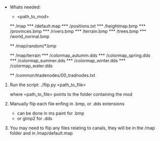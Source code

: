 * Whats needed:
    * <path_to_mod>

    ** /map
    *** /default.map
    *** /positions.txt
    *** /heightmap.bmp
    *** /provinces.bmp
    *** /rivers.bmp
    *** /terrain.bmp
    *** /trees.bmp
    *** /world_normal.bmp
    
    ** /map/random/*.bmp
    
    ** /map/terrain
    *** /colormap_autumm.dds
    *** /colormap_spring.dds
    *** /colormap_summer.dds
    *** /colormap_winter.dds
    *** /colormap_water.dds

    ** /common/tradenodes/00_tradnodes.txt

1) Run the script:
    ./flip.py <path_to_file>
    
    where <path_to_file> points to the folder containing the mod

2) Manually flip each file enfing in .bmp, or .dds extensions
    * can be done in ms paint for .bmp
    * or gimp2 for .dds

3) You may need to flip any files relating to canals, they will be in the /map folder and in /map/default.map   